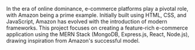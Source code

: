In the era of online dominance, e-commerce platforms play a pivotal role, with Amazon being a prime example. Initially built using HTML, CSS, and JavaScript, Amazon has evolved with the introduction of modern frameworks. This project focuses on creating a feature-rich e-commerce application using the MERN Stack (MongoDB, Express.js, React, Node.js), drawing inspiration from Amazon's successful model.
